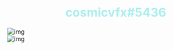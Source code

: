 
  <h1 style="color: #adeeef" align="center">cosmicvfx#5436</h1>



![img](https://github-readme-stats.vercel.app/api?username=cosmllc&show_icons=true&theme=radical)<br>
![img](https://github-readme-stats.vercel.app/api/top-langs/?username=cosmllc&theme=radical&layout=compact)
